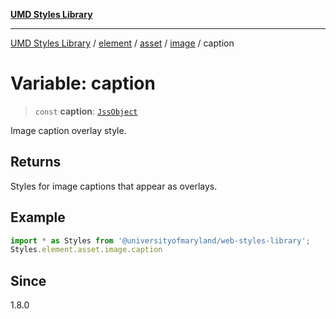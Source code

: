 [**UMD Styles Library**](../../../../../../README.md)

***

[UMD Styles Library](../../../../../../README.md) / [element](../../../../../README.md) / [asset](../../../README.md) / [image](../README.md) / caption

# Variable: caption

> `const` **caption**: [`JssObject`](../../../../../../utilities/namespaces/transform/type-aliases/JssObject.md)

Image caption overlay style.

## Returns

Styles for image captions that appear as overlays.

## Example

```typescript
import * as Styles from '@universityofmaryland/web-styles-library';
Styles.element.asset.image.caption
```

## Since

1.8.0
